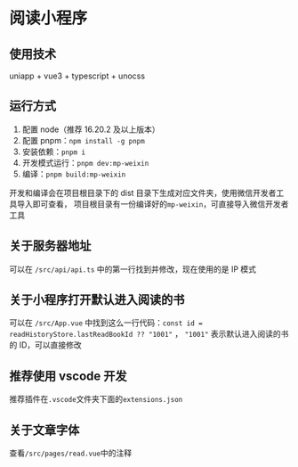 # 阅读小程序

## 使用技术

uniapp + vue3 + typescript + unocss

## 运行方式

1. 配置 node（推荐 16.20.2 及以上版本）
2. 配置 pnpm：`npm install -g pnpm`
3. 安装依赖：`pnpm i`
4. 开发模式运行：`pnpm dev:mp-weixin`
5. 编译：`pnpm build:mp-weixin`

开发和编译会在项目根目录下的 dist 目录下生成对应文件夹，使用微信开发者工具导入即可查看，
项目根目录有一份编译好的`mp-weixin`，可直接导入微信开发者工具

## 关于服务器地址

可以在 `/src/api/api.ts` 中的第一行找到并修改，现在使用的是 IP 模式

## 关于小程序打开默认进入阅读的书

可以在 `/src/App.vue` 中找到这么一行代码：`const id = readHistoryStore.lastReadBookId ?? "1001"` ， `"1001"` 表示默认进入阅读的书的 ID，可以直接修改

## 推荐使用 vscode 开发

推荐插件在`.vscode`文件夹下面的`extensions.json`

## 关于文章字体

查看`/src/pages/read.vue`中的注释
